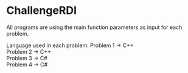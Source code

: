 # ChallengeRDI

All programs are using the main function parameters as input for each problem.

Language used in each problem:
Problem 1 -> C++  
Problem 2 -> C++  
Problem 3 -> C#  
Problem 4 -> C#


